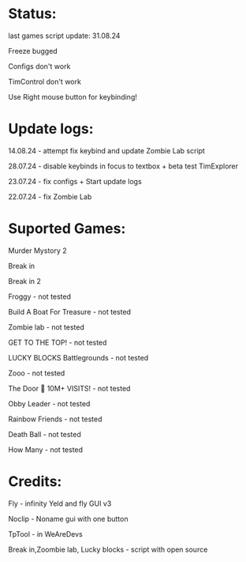 # Status:
last games script update: 31.08.24

Freeze bugged

Configs don't work

TimControl don't work

Use Right mouse button for keybinding! 

# Update logs:
14.08.24 - attempt fix keybind and update Zombie Lab script

28.07.24 - disable keybinds in focus to textbox + beta test TimExplorer

23.07.24 - fix configs + Start update logs

22.07.24 - fix Zombie Lab

# Suported Games:
Murder Mystory 2

Break in 

Break in 2

Froggy - not tested

Build A Boat For Treasure - not tested

Zombie lab - not tested

GET TO THE TOP! - not tested

LUCKY BLOCKS Battlegrounds - not tested

Zooo - not tested

The Door 🚪 10M+ VISITS! - not tested

Obby Leader - not tested

Rainbow Friends - not tested

Death Ball - not tested

How Many - not tested

# Credits:

Fly - infinity Yeld and fly GUI v3

Noclip - Noname gui with one button

TpTool - in WeAreDevs

Break in,Zoombie lab, Lucky blocks - script with open source
